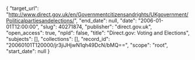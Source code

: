 {
  "target_url": "http://www.direct.gov.uk/en/Governmentcitizensandrights/UKgovernment/Politicalpartiesandelections/", 
  "end_date": null, 
  "date": "2006-01-01T12:00:00", 
  "slug": 40271874, 
  "publisher": "direct.gov.uk", 
  "open_access": true, 
  "npld": false, 
  "title": "Direct.gov: Voting and Elections", 
  "subjects": [], 
  "collections": [], 
  "record_id": "20060101T120000/jr3jiJHjwN1qh49DcN/bMQ==", 
  "scope": "root", 
  "start_date": null
}

